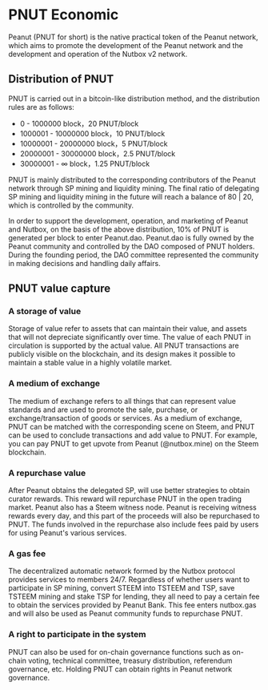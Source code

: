 # PNUT Economic

Peanut (PNUT for short) is the native practical token of the Peanut network, which aims to promote the development of the Peanut network and the development and operation of the Nutbox v2 network.

## Distribution of PNUT

PNUT is carried out in a bitcoin-like distribution method, and the distribution rules are as follows: 
 
* 0 - 1000000 block，20 PNUT/block
* 1000001 - 10000000 block，10 PNUT/block
* 10000001 - 20000000 block，5 PNUT/block
* 20000001 - 30000000 block，2.5 PNUT/block
* 30000001 - ∞ block，1.25 PNUT/block

PNUT is mainly distributed to the corresponding contributors of the Peanut network through SP mining and liquidity mining. The final ratio of delegating SP mining and liquidity mining in the future will reach a balance of 80 | 20, which is controlled by the community.

In order to support the development, operation, and marketing of Peanut and Nutbox, on the basis of the above distribution, 10% of PNUT is generated per block to enter Peanut.dao. Peanut.dao is fully owned by the Peanut community and controlled by the DAO composed of PNUT holders. During the founding period, the DAO committee represented the community in making decisions and handling daily affairs.

## PNUT value capture

### A storage of value

Storage of value refer to assets that can maintain their value, and assets that will not depreciate significantly over time. The value of each PNUT in circulation is supported by the actual value. All PNUT transactions are publicly visible on the blockchain, and its design makes it possible to maintain a stable value in a highly volatile market.

### A medium of exchange

The medium of exchange refers to all things that can represent value standards and are used to promote the sale, purchase, or exchange/transaction of goods or services. As a medium of exchange, PNUT can be matched with the corresponding scene on Steem, and PNUT can be used to conclude transactions and add value to PNUT. For example, you can pay PNUT to get upvote from Peanut (@nutbox.mine) on the Steem blockchain.

### A repurchase value

After Peanut obtains the delegated SP, will use better strategies to obtain curator rewards. This reward will repurchase PNUT in the open trading market. Peanut also has a Steem witness node. Peanut is receiving witness rewards every day, and this part of the proceeds will also be repurchased to PNUT. The funds involved in the repurchase also include fees paid by users for using Peanut's various services.

### A gas fee

The decentralized automatic network formed by the Nutbox protocol provides services to members 24/7. Regardless of whether users want to participate in SP mining, convert STEEM into TSTEEM and TSP, save TSTEEM mining and stake TSP for lending, they all need to pay a certain fee to obtain the services provided by Peanut Bank. This fee enters nutbox.gas and will also be used as Peanut community funds to repurchase PNUT.

### A right to participate in the system

PNUT can also be used for on-chain governance functions such as on-chain voting, technical committee, treasury distribution, referendum governance, etc. Holding PNUT can obtain rights in Peanut network governance.


